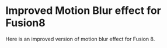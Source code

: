 # Improved Motion Blur effect for Fusion8 
Here is an improved version of motion blur effect for Fusion 8.

